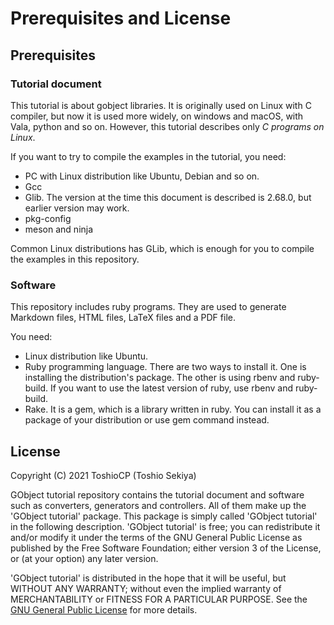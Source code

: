 # Prerequisites and License

## Prerequisites

### Tutorial document

This tutorial is about gobject libraries.
It is originally used on Linux with C compiler, but now it is used more widely, on windows and macOS, with Vala, python and so on.
However, this tutorial describes only _C programs on Linux_.

If you want to try to compile the examples in the tutorial, you need:

- PC with Linux distribution like Ubuntu, Debian and so on.
- Gcc
- Glib. The version at the time this document is described is 2.68.0, but earlier version may work.
- pkg-config
- meson and ninja

Common Linux distributions has GLib, which is enough for you to compile the examples in this repository.

### Software

This repository includes ruby programs.
They are used to generate Markdown files, HTML files, LaTeX files and a PDF file.

You need:

- Linux distribution like Ubuntu.
- Ruby programming language.
There are two ways to install it.
One is installing the distribution's package.
The other is using rbenv and ruby-build.
If you want to use the latest version of ruby, use rbenv and ruby-build.
- Rake.
It is a gem, which is a library written in ruby.
You can install it as a package of your distribution or use gem command instead.

## License

Copyright (C) 2021  ToshioCP (Toshio Sekiya)

GObject tutorial repository contains the tutorial document and software such as converters, generators and controllers.
All of them make up the 'GObject tutorial' package.
This package is simply called 'GObject tutorial' in the following description.
'GObject tutorial' is free; you can redistribute it and/or modify it under the terms of the GNU General Public License
as published by the Free Software Foundation; either version 3 of the License, or (at your option) any later version.

'GObject tutorial' is distributed in the hope that it will be useful,
but WITHOUT ANY WARRANTY; without even the implied warranty of MERCHANTABILITY or FITNESS FOR A PARTICULAR PURPOSE.
See the [GNU General Public License](https://www.gnu.org/licenses/gpl-3.0.html) for more details.

